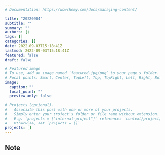 ```yaml
---
# Documentation: https://wowchemy.com/docs/managing-content/

title: "20220904"
subtitle: ""
summary: ""
authors: []
tags: []
categories: []
date: 2022-09-03T15:18:41Z
lastmod: 2022-09-03T15:18:41Z
featured: false
draft: false

# Featured image
# To use, add an image named `featured.jpg/png` to your page's folder.
# Focal points: Smart, Center, TopLeft, Top, TopRight, Left, Right, BottomLeft, Bottom, BottomRight.
image:
  caption: ""
  focal_point: ""
  preview_only: false

# Projects (optional).
#   Associate this post with one or more of your projects.
#   Simply enter your project's folder or file name without extension.
#   E.g. `projects = ["internal-project"]` references `content/project/deep-learning/index.md`.
#   Otherwise, set `projects = []`.
projects: []
---
```


## Note

